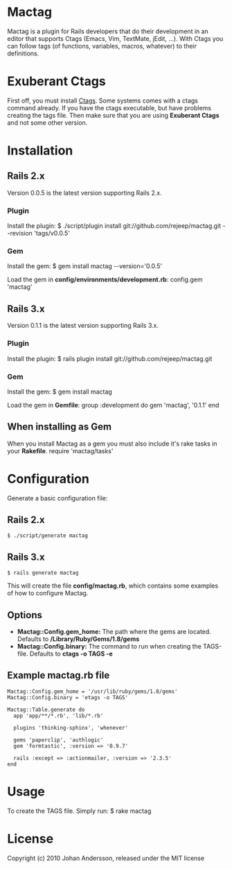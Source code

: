 # Mactag

Mactag is a plugin for Rails developers that do their development in
an editor that supports Ctags (Emacs, Vim, TextMate, jEdit, ...). With
Ctags you can follow tags (of functions, variables, macros, whatever)
to their definitions.


# Exuberant Ctags
First off, you must install [Ctags](http://ctags.sourceforge.net/).
Some systems comes with a ctags command already. If you have the ctags
executable, but have problems creating the tags file. Then make sure
that you are using **Exuberant Ctags** and not some other version.


# Installation

## Rails 2.x
Version 0.0.5 is the latest version supporting Rails 2.x.

### Plugin
Install the plugin:
    $ ./script/plugin install git://github.com/rejeep/mactag.git --revision 'tags/v0.0.5'

### Gem
Install the gem:
    $ gem install mactag --version='0.0.5'
    
Load the gem in **config/environments/development.rb**:
    config.gem 'mactag'


## Rails 3.x
Version 0.1.1 is the latest version supporting Rails 3.x.

### Plugin
Install the plugin:
    $ rails plugin install git://github.com/rejeep/mactag.git

### Gem
Install the gem:
    $ gem install mactag
    
Load the gem in **Gemfile**:
    group :development do
      gem 'mactag', '0.1.1'
    end


## When installing as Gem
When you install Mactag as a gem you must also include it's rake tasks
in your **Rakefile**.
    require 'mactag/tasks'
    

# Configuration
Generate a basic configuration file:

## Rails 2.x
    $ ./script/generate mactag
    
## Rails 3.x
    $ rails generate mactag

This will create the file **config/mactag.rb**, which contains some
examples of how to configure Mactag.

## Options

* **Mactag::Config.gem_home:** The path where the gems are located. Defaults to **/Library/Ruby/Gems/1.8/gems**
* **Mactag::Config.binary:** The command to run when creating the TAGS-file. Defaults to **ctags -o TAGS -e**

## Example mactag.rb file
    Mactag::Config.gem_home = '/usr/lib/ruby/gems/1.8/gems'
    Mactag::Config.binary = 'etags -o TAGS'

    Mactag::Table.generate do
      app 'app/**/*.rb', 'lib/*.rb'

      plugins 'thinking-sphinx', 'whenever'

      gems 'paperclip', 'authlogic'
      gem 'formtastic', :version => '0.9.7'

      rails :except => :actionmailer, :version => '2.3.5'
    end


# Usage
To create the TAGS file. Simply run:
    $ rake mactag


# License
Copyright (c) 2010 Johan Andersson, released under the MIT license
